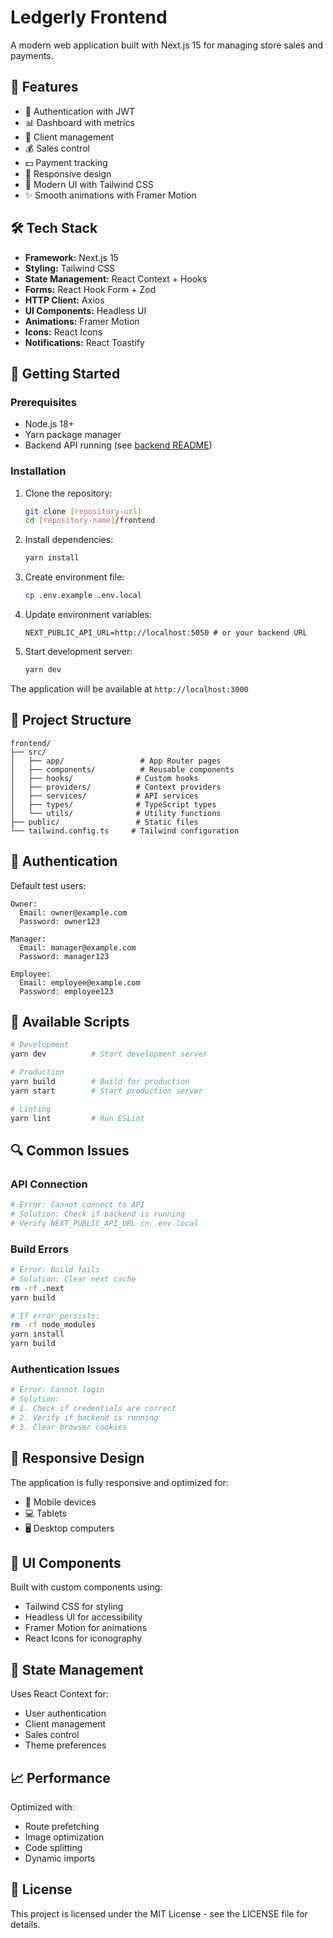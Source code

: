 # Ledgerly Frontend

A modern web application built with Next.js 15 for managing store sales and payments.

## 🚀 Features

- 🔐 Authentication with JWT
- 📊 Dashboard with metrics
- 👥 Client management
- 💰 Sales control
- 💵 Payment tracking
- 📱 Responsive design
- 🎨 Modern UI with Tailwind CSS
- ✨ Smooth animations with Framer Motion

## 🛠️ Tech Stack

- **Framework:** Next.js 15
- **Styling:** Tailwind CSS
- **State Management:** React Context + Hooks
- **Forms:** React Hook Form + Zod
- **HTTP Client:** Axios
- **UI Components:** Headless UI
- **Animations:** Framer Motion
- **Icons:** React Icons
- **Notifications:** React Toastify

## 🚦 Getting Started

### Prerequisites

- Node.js 18+
- Yarn package manager
- Backend API running (see [backend README](../backend/README.md))

### Installation

1. Clone the repository:

   ```bash
   git clone [repository-url]
   cd [repository-name]/frontend
   ```

2. Install dependencies:

   ```bash
   yarn install
   ```

3. Create environment file:

   ```bash
   cp .env.example .env.local
   ```

4. Update environment variables:

   ```env
   NEXT_PUBLIC_API_URL=http://localhost:5050 # or your backend URL
   ```

5. Start development server:
   ```bash
   yarn dev
   ```

The application will be available at `http://localhost:3000`

## 📁 Project Structure

```
frontend/
├── src/
│   ├── app/                 # App Router pages
│   ├── components/          # Reusable components
│   ├── hooks/              # Custom hooks
│   ├── providers/          # Context providers
│   ├── services/           # API services
│   ├── types/              # TypeScript types
│   └── utils/              # Utility functions
├── public/                 # Static files
└── tailwind.config.ts     # Tailwind configuration
```

## 🔑 Authentication

Default test users:

```
Owner:
  Email: owner@example.com
  Password: owner123

Manager:
  Email: manager@example.com
  Password: manager123

Employee:
  Email: employee@example.com
  Password: employee123
```

## 🎯 Available Scripts

```bash
# Development
yarn dev          # Start development server

# Production
yarn build        # Build for production
yarn start        # Start production server

# Linting
yarn lint         # Run ESLint
```

## 🔍 Common Issues

### API Connection

```bash
# Error: Cannot connect to API
# Solution: Check if backend is running
# Verify NEXT_PUBLIC_API_URL in .env.local
```

### Build Errors

```bash
# Error: Build fails
# Solution: Clear next cache
rm -rf .next
yarn build

# If error persists:
rm -rf node_modules
yarn install
yarn build
```

### Authentication Issues

```bash
# Error: Cannot login
# Solution:
# 1. Check if credentials are correct
# 2. Verify if backend is running
# 3. Clear browser cookies
```

## 📱 Responsive Design

The application is fully responsive and optimized for:

- 📱 Mobile devices
- 💻 Tablets
- 🖥️ Desktop computers

## 🎨 UI Components

Built with custom components using:

- Tailwind CSS for styling
- Headless UI for accessibility
- Framer Motion for animations
- React Icons for iconography

## 🔄 State Management

Uses React Context for:

- User authentication
- Client management
- Sales control
- Theme preferences

## 📈 Performance

Optimized with:

- Route prefetching
- Image optimization
- Code splitting
- Dynamic imports

## 📄 License

This project is licensed under the MIT License - see the LICENSE file for details.
